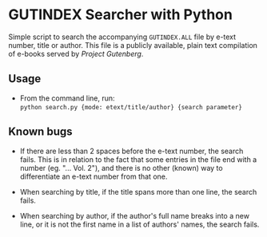 # GUTINDEX Searcher with Python

Simple script to search the accompanying `GUTINDEX.ALL` file by e-text number, title or author. This file is a publicly available, plain text compilation of e-books served by *Project Gutenberg*.

## Usage

- From the command line, run:  
`python search.py {mode: etext/title/author} {search parameter}`

## Known bugs

- If there are less than 2 spaces before the e-text number, the search fails. This is in relation to the fact that some entries in the file end with a number (eg. "... Vol. 2"), and there is no other (known) way to differentiate an e-text number from that one.

- When searching by title, if the title spans more than one line, the search fails.

- When searching by author, if the author's full name breaks into a new line, or it is not the first name in a list of authors' names, the search fails.
